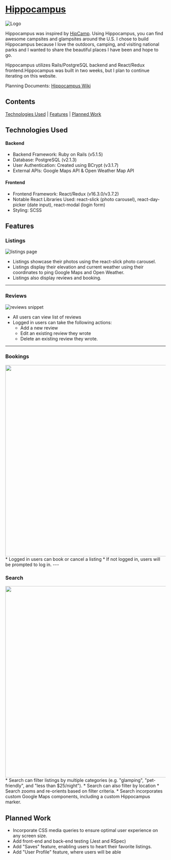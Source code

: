 
# [Hippocampus](https://camp-hippocampus.herokuapp.com/)
![Logo](https://res.cloudinary.com/deor0br3s/image/upload/v1523651286/HippocampusPNG.png)

Hippocampus was inspired by [HipCamp](https://www.hipcamp.com/). Using Hippocampus, you can find awesome campsites and glampsites around the U.S. I chose to build Hippocampus because I love the outdoors, camping, and visiting national parks and I wanted to share the beautiful places I have been and hope to go.

Hippocampus utilizes Rails/PostgreSQL backend and React/Redux frontend.Hippocampus was built in two weeks, but I plan to continue iterating on this website.


Planning Documents: [Hippocampus Wiki](https://github.com/youknowhu/Hippocampus/wiki)

## Contents
[Technologies Used](#technologies-used) | [Features](#features) | [Planned Work](#planned-work)

## Technologies Used
#### Backend
* Backend Framework: Ruby on Rails (v5.1.5)
* Database: PostgreSQL (v2.1.3)
* User Authentication: Created using BCrypt (v3.1.7)
* External APIs: Google Maps API & Open Weather Map API

#### Frontend
* Frontend Framework: React/Redux (v16.3.0/v3.7.2)
* Notable React Libraries Used: react-slick (photo carousel), react-day-picker (date input), react-modal (login form)
* Styling: SCSS

## Features
### Listings
![listings page](https://res.cloudinary.com/deor0br3s/image/upload/v1523658759/Screen_Shot_2018-04-13_at_2.33.46_PM.png)
* Listings showcase their photos using the react-slick photo carousel.
* Listings display their elevation and current weather using their coordinates to ping Google Maps and Open Weather.
* Listings also display reviews and booking.
---

### Reviews
![reviews snippet](https://res.cloudinary.com/deor0br3s/image/upload/v1523658750/Screen_Shot_2018-04-13_at_2.40.14_PM.png)
* All users can view list of reviews
* Logged in users can take the following actions:
  * Add a new review
  * Edit an existing review they wrote
  * Delete an existing review they wrote.
---

### Bookings
<img src="https://media.giphy.com/media/3CZMPFJtjKtPnYPtVA/giphy.gif" width="600">
* Logged in users can book or cancel a listing
* If not logged in, users will be prompted to log in.
---


### Search
<img src="https://media.giphy.com/media/w6nOtmQLCUDf3VIGjV/giphy.gif" width="600">
* Search can filter listings by multiple categories (e.g. "glamping", "pet-friendly", and "less than $25/night").
* Search can also filter by location
* Search zooms and re-orients based on filter criteria.
* Search incorporates custom Google Maps components, including a custom Hippocampus marker.


## Planned Work
* Incorporate CSS media queries to ensure optimal user experience on any screen size.  
* Add front-end and back-end testing (Jest and RSpec)
* Add "Saves" feature, enabling users to heart their favorite listings.
* Add "User Profile" feature, where users will be able
